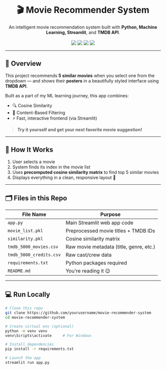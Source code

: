 <h1 align="center">🎬 Movie Recommender System</h1>

<p align="center">
  An intelligent movie recommendation system built with <b>Python, Machine Learning, Streamlit</b>, and <b>TMDB API</b>.
  <br><br>
  <img src="https://img.shields.io/badge/Python-3.11-blue?style=flat&logo=python">
  <img src="https://img.shields.io/badge/Streamlit-App-red?style=flat&logo=streamlit">
  <img src="https://img.shields.io/badge/ML-Recommendation-blueviolet">
  <img src="https://img.shields.io/badge/TMDB-API-yellowgreen?logo=themoviedatabase">
</p>

---

## 🚀 Overview

This project recommends **5 similar movies** when you select one from the dropdown — and shows their **posters** in a beautifully styled interface using **TMDB API**.

Built as a part of my ML learning journey, this app combines:
- 🔍 Cosine Similarity
- 🧠 Content-Based Filtering
- ⚡️ Fast, interactive frontend (via Streamlit)

> **Try it yourself and get your next favorite movie suggestion!**

---

## 🧠 How It Works

1. User selects a movie
2. System finds its index in the movie list
3. Uses **precomputed cosine similarity matrix** to find top 5 similar movies
4. Displays everything in a clean, responsive layout 🎨

---

## 🗂 Files in this Repo

| File Name              | Purpose |
|------------------------|---------|
| `app.py`               | Main Streamlit web app code |
| `movie_list.pkl`       | Preprocessed movie titles + TMDB IDs |
| `similarity.pkl`       | Cosine similarity matrix |
| `tmdb_5000_movies.csv` | Raw movie metadata (title, genre, etc.) |
| `tmdb_5000_credits.csv`| Raw cast/crew data |
| `requirements.txt`     | Python packages required |
| `README.md`            | You're reading it 😉 |

---

## 💻 Run Locally

```bash
# Clone this repo
git clone https://github.com/yourusername/movie-recommender-system
cd movie-recommender-system

# Create virtual env (optional)
python -m venv venv
venv\Scripts\activate     # For Windows

# Install dependencies
pip install -r requirements.txt

# Launch the app
streamlit run app.py
